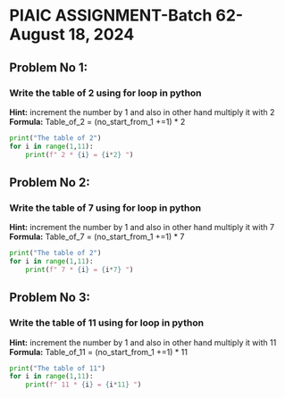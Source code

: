 # PIAIC ASSIGNMENT-Batch 62-August 18, 2024

## Problem No 1:  
### Write the table of 2 using for loop in python
**Hint:** increment the number by 1 and also in other hand multiply it with 2  
**Formula:** Table_of_2 = (no_start_from_1 +=1) * 2
```python
print("The table of 2")
for i in range(1,11):
    print(f" 2 * {i} = {i*2} ")
```


## Problem No 2:  
### Write the table of 7 using for loop in python
**Hint:** increment the number by 1 and also in other hand multiply it with 7  
**Formula:** Table_of_7 = (no_start_from_1 +=1) * 7
```python
print("The table of 2")
for i in range(1,11):
    print(f" 7 * {i} = {i*7} ")
```


## Problem No 3:  
### Write the table of 11 using for loop in python
**Hint:** increment the number by 1 and also in other hand multiply it with 11  
**Formula:** Table_of_11 = (no_start_from_1 +=1) * 11
```python
print("The table of 11")
for i in range(1,11):
    print(f" 11 * {i} = {i*11} ")
```

